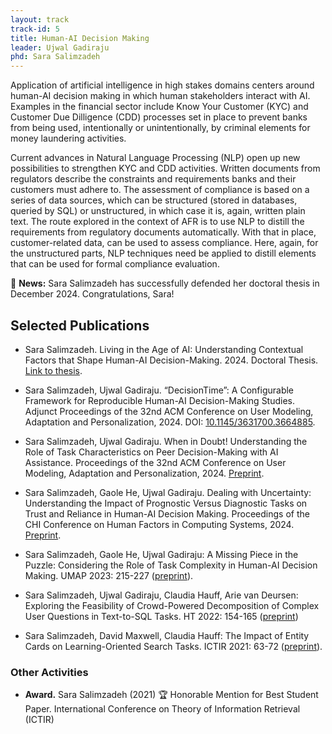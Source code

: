 ```yaml
---
layout: track
track-id: 5
title: Human-AI Decision Making
leader: Ujwal Gadiraju
phd: Sara Salimzadeh
---
```


Application of artificial intelligence in high stakes domains centers around human-AI decision making in which human stakeholders interact with AI.
Examples in the financial sector include Know Your Customer (KYC) and Customer Due Dilligence (CDD) processes set in place to prevent banks from being used, intentionally or unintentionally, by criminal elements for money laundering activities.

Current advances in Natural Language Processing (NLP) open up new possibilities to strengthen KYC and CDD activities.
Written documents from regulators describe the constraints and requirements banks and their customers must adhere to.
The assessment of compliance is based on a series of data sources, which can be structured (stored in databases, queried by SQL) or unstructured, in which case it is, again, written plain text.
The route explored in the context of AFR is to use NLP to distill the requirements from regulatory documents automatically. With that in place, customer-related data, can be used to assess compliance. Here, again, for the unstructured parts, NLP techniques need be applied to distill elements that can be used for formal compliance evaluation.

🔔 **News:** Sara Salimzadeh has successfully defended her doctoral thesis in December 2024. Congratulations, Sara!

## Selected Publications

- Sara Salimzadeh. Living in the Age of AI: Understanding Contextual Factors that Shape Human-AI Decision-Making. 2024. Doctoral Thesis. [Link to thesis](https://resolver.tudelft.nl/uuid:8eddbb29-47d2-4344-8b93-aef440c1628a).

- Sara Salimzadeh, Ujwal Gadiraju. “DecisionTime”: A Configurable Framework for Reproducible Human-AI Decision-Making Studies. Adjunct Proceedings of the 32nd ACM Conference on User Modeling, Adaptation and Personalization, 2024. DOI: [10.1145/3631700.3664885](doi.org/10.1145/3631700.3664885).

- Sara Salimzadeh, Ujwal Gadiraju. When in Doubt! Understanding the Role of Task Characteristics on Peer Decision-Making with AI Assistance. Proceedings of the 32nd ACM Conference on User Modeling, Adaptation and Personalization, 2024. [Preprint](https://pure.tudelft.nl/ws/portalfiles/portal/212873760/3627043.3659567.pdf).

- Sara Salimzadeh, Gaole He, Ujwal Gadiraju. Dealing with Uncertainty: Understanding the Impact of Prognostic Versus Diagnostic Tasks on Trust and Reliance in Human-AI Decision Making. Proceedings of the CHI Conference on Human Factors in Computing Systems, 2024. [Preprint](http://ujwalgadiraju.com/Publications/CHI2024a.pdf).

- Sara Salimzadeh, Gaole He, Ujwal Gadiraju: A Missing Piece in the Puzzle: Considering the Role of Task Complexity in Human-AI Decision Making. UMAP 2023: 215-227 ([preprint](https://research.tudelft.nl/en/publications/a-missing-piece-in-the-puzzle-considering-the-role-of-task-comple)).

- Sara Salimzadeh, Ujwal Gadiraju, Claudia Hauff, Arie van Deursen: Exploring the Feasibility of Crowd-Powered Decomposition of Complex User Questions in Text-to-SQL Tasks. HT 2022: 154-165 ([preprint](https://research.tudelft.nl/en/publications/exploring-the-feasibility-of-crowd-powered-decomposition-of-compl))

- Sara Salimzadeh, David Maxwell, Claudia Hauff: The Impact of Entity Cards on Learning-Oriented Search Tasks. ICTIR 2021: 63-72 ([preprint](https://research.tudelft.nl/en/publications/the-impact-of-entity-cards-on-learning-oriented-search-tasks)).

### Other Activities

- **Award.** Sara Salimzadeh (2021) 🏆 Honorable Mention for Best Student Paper. International Conference on Theory of Information Retrieval (ICTIR)
